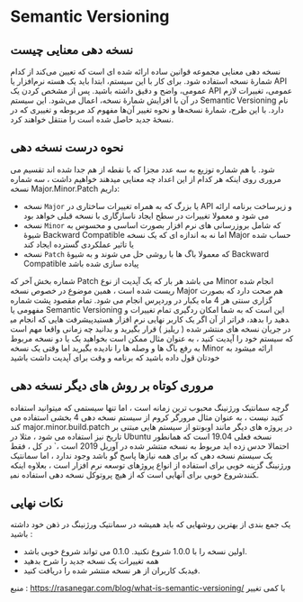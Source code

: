 # Semantic Versioning

## نسخه دهی معنایی چیست

نسخه دهی معنایی مجموعه قوانین ساده‌ ارائه‌ شده ای است که تعیین می‌کند از کدام شماره‌ٔ نسخه استفاده شود.  برای کار با این سیستم، ابتدا باید یک هسته نرم‌افزار یا API عمومی، واضح و دقیق داشته باشید. پس از مشخص کردن یک API عمومی، تغییرات لازم در آن با افزایش شمارهٔ نسخه، اعمال می‌شود. 
این سیستم Semantic Versioning نام دارد. با این طرح، شمارهٔ نسخه‌ها و نحوه تغییر آن‌ها مفهوم کد مربوطه و تغییری که در نسخهٔ جدید حاصل‌ شده است را منتقل خواهند کرد.


## نحوه درست نسخه دهی 

 شماره توزیع به سه عدد مجزا که با نقطه از هم جدا شده اند تقسیم می ‎شود.  با هم مروری روی اینکه هر کدام از این اعداد چه معنایی میدهند خواهیم داشت ، سه شماره نسخه Major.Minor.Patch داریم:
 

- نسخه `Major` یا بزرگ که به همراه تغییرات ساختاری در API و زیرساخت برنامه ارائه می شود و معمولا تغییرات در سطح ایجاد ناسازگاری با نسخه قبلی خواهد بود
- نسخه `Minor` که شامل بروزرسانی های نرم افزار بصورت اساسی و محسوس به شیوهٔ Backward Compatible اما نه به اندازه ای که یک نسخه Major حساب شده یا تاثیر عملکردی گسترده ایجاد کند
- نسخه `Patch` که معمولا باگ ها با روشی حل می شوند و به شیوهٔ Backward Compatible پیاده سازی شده باشد

شماره بخش آخر که Patch می باشد هر بار که یک آپدیت از نوع Minor انجام شده ریست شده است ، همین موضوع در خصوص نسخه Major هم صحت دارد که بصورت سنتی هر 4 ماه یکبار در وردپرس انجام می شود.
تمام مقصود پشت شماره‎ گزاری مفهومی یا Semantic Versioning این است که به شما امکان ردگیری تمام تغییرات و پیشرفت هایی که انجام  می‎دهید را بدهد، فراتر از آن اگر یک کاربر نهایی نرم افزار هستید در جریان نسخه های منتشر شده ( ریلیز ) قرار بگیرید و بدانید چه زمانی واقعا مهم است که سیستم خود را آپدیت کنید ، به عنوان مثال ممکن است بخواهید یک یا دو نسخه مربوط به رفع باگ ها و وصله ها را نادیده بگیرید اما وقتی یک نسخه Minor ارائه میشود به خودتان قول داده باشید که برنامه و وقت برای  آپدیت داشت باشید 


## مروری کوتاه بر روش های دیگر نسخه دهی

گرچه سمانتیک ورژنینگ محبوب ترین زمانه است ، اما تنها سیستمی که میتوانید استفاده کنید نیست ، به عنوان مثال مرورگر کروم از سیستم نسخه دهی 4 بخشی استفاده می کند major.minor.build.patch
در پروژه های دیگر مانند اوبونتو از سیستم هایی مبتنی بر تاریخ نیز استفاده می شود ، مثلا در Ubuntu نسخه فعلی 19.04 است که همانطور احتمالا حدس زده اید مربوط به نسخه منتشر شده در آوریل 2019 است ،`
در کل ، فقط یک سیستم نسخه دهی که برای همه نیازها پاسخ گو باشد وجود ندارد ، اما سمانتیک ورژنینگ گزینه خوبی برای استفاده از انواع پروژهای توسعه نرم افزار است ، بعلاوه اینکه شروع خوبی برای آنهایی است که از هیچ پروتوکل نسخه دهی استفاده نمی‎کنند.

## نکات نهایی

یک جمع بندی از بهترین روشهایی که باید همیشه در سمانتیک ورژنینگ در ذهن خود داشته باشید :

- اولین نسخه را با 1.0.0 شروع نکنید. 0.1.0 می تواند شروع خوبی باشد.
- همه تغییرات یک نسخه جدید را شرح بدهید
- فیدبک کاربران از هر نسخه منتشر شده را دریافت کنید.


منبع : https://rasanegar.com/blog/what-is-semantic-versioning/ با کمی تغییر
